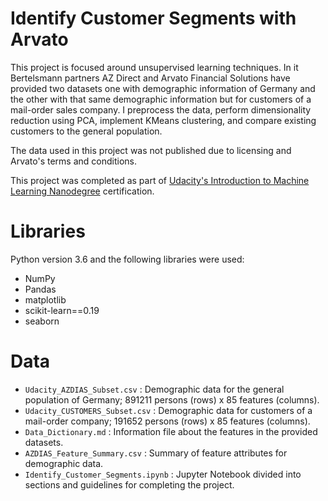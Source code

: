 # Identify Customer Segments with Arvato

This project is focused around unsupervised learning techniques. In it Bertelsmann partners AZ Direct and Arvato Financial Solutions have provided two datasets one with demographic information of Germany and the other with that same demographic information but for customers of a mail-order sales company. I preprocess the data, perform dimensionality reduction using PCA, implement KMeans clustering, and compare existing customers to the general population.

The data used in this project was not published due to licensing and Arvato's terms and conditions.

This project was completed as part of [Udacity's Introduction to Machine Learning Nanodegree](https://www.udacity.com/course/intro-to-machine-learning-nanodegree--nd229) certification.

# Libraries

Python version 3.6 and the following libraries were used:
- NumPy
- Pandas
- matplotlib
- scikit-learn==0.19
- seaborn

# Data

- `Udacity_AZDIAS_Subset.csv` : Demographic data for the general population of Germany; 891211 persons (rows) x 85 features (columns).
- `Udacity_CUSTOMERS_Subset.csv` : Demographic data for customers of a mail-order company; 191652 persons (rows) x 85 features (columns).
- `Data_Dictionary.md` : Information file about the features in the provided datasets.
- `AZDIAS_Feature_Summary.csv` : Summary of feature attributes for demographic data.
- `Identify_Customer_Segments.ipynb` : Jupyter Notebook divided into sections and guidelines for completing the project.